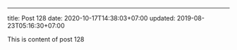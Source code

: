 ---
title: Post 128
date: 2020-10-17T14:38:03+07:00
updated: 2019-08-23T05:16:30+07:00

This is content of post 128